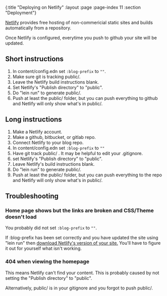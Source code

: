 {:title "Deploying on Netlify"
 :layout :page
 :page-index 11
 :section "Deployment"}

[Netlify](https://www.netlify.com) provides free hosting of non-commericial static sites and builds automatically from a repository. 

Once Netlify is configured, everytime you push to github your site will be updated. 

## Short instructions

1. In content/config.edn set `:blog-prefix` to `""`.
1. Make sure git is tracking public/.
1. Leave the Netlify build instructions blank.
1. Set Netlify's "Publish directory" to "public".
1. Do "lein run" to generate public/.
1. Push at least the public/ folder, but you can push everything to github and Netlify will only show what's in public/.

## Long instructions

1. Make a Netlify account.
2. Make a github, bitbucket, or gitlab repo.
3. Connect Netlify to your blog repo.
1. In content/config.edn set `:blog-prefix` to `""`
5. Have git track public/ . It may be helpful to edit your .gitignore.
6. set Netlify's "Publish directory" to "public".
7. Leave Netlify's build instructions blank. 
8. Do "lein run" to generate public/.
9. Push at least the public/ folder, but you can push everything to the repo and Netlify will only show what's in public/.

## Troubleshooting

### Home page shows but the links are broken and CSS/Theme doesn't load

You probably did not set `:blog-prefix` to `""`.

If :blog-prefix has been set correctly and you have updated the site using "lein run" then [download Netlify's version of your site.](https://answers.netlify.com/t/can-i-download-my-website/3622) You'll have to figure it out for yourself what isn't working.

### 404 when viewing the homepage

This means Netlify can't find your content. This is probably caused by not setting the "Publish directory" to "public". 

Alternatively, public/ is in your gitignore and you forgot to push public/.
